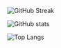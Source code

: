 
<!--
### Hi there 👋

**RajeshRenato/RajeshRenato** is a ✨ _special_ ✨ repository because its `README.md` (this file) appears on your GitHub profile.

Here are some ideas to get you started:

- 🔭 I’m currently working on ...
- 🌱 I’m currently learning ...
- 👯 I’m looking to collaborate on ...
- 🤔 I’m looking for help with ...
- 💬 Ask me about ...
- 📫 How to reach me: ...
- 😄 Pronouns: ...
- ⚡ Fun fact: ...
-->
![GitHub Streak](https://github-readme-streak-stats.herokuapp.com/?user=RajeshRenato&theme=radical)

![GitHub stats](https://github-readme-stats.vercel.app/api?username=RajeshRenato&show_icons=true&theme=radical)

![Top Langs](https://github-readme-stats.vercel.app/api/top-langs/?username=RajeshRenato)
